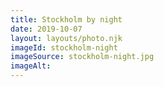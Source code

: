 ```yaml
---
title: Stockholm by night
date: 2019-10-07
layout: layouts/photo.njk
imageId: stockholm-night
imageSource: stockholm-night.jpg
imageAlt:
---
```

